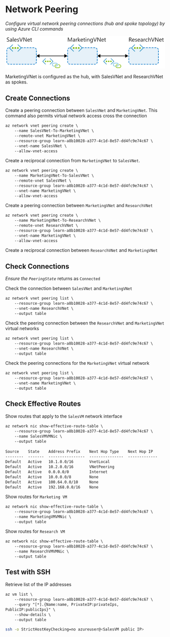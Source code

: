 

# Network Peering

*Configure virtual network peering connections (hub and spoke topology) by using Azure CLI commands*

![azure_peering_connections](azure_peering_connections.svg)

MarketingVNet is configured as the hub, with SalesVNet and ResearchVNet as spokes.

## Create Connections

Create a peering connection between `SalesVNet` and `MarketingVNet`.  This command also permits virtual network access cross the connection

```shell
az network vnet peering create \
    --name SalesVNet-To-MarketingVNet \
    --remote-vnet MarketingVNet \
    --resource-group learn-a8b10028-a377-4c1d-8e57-dd4fc9e74c67 \
    --vnet-name SalesVNet \
    --allow-vnet-access
```

Create a reciprocal connection from `MarketingVNet` to `SalesVNet`.

```shell
az network vnet peering create \
    --name MarketingVNet-To-SalesVNet \
    --remote-vnet SalesVNet \
    --resource-group learn-a8b10028-a377-4c1d-8e57-dd4fc9e74c67 \
    --vnet-name MarketingVNet \
    --allow-vnet-access
```

Create a peering connection between `MarketingVNet` and `ResearchVNet`

```shell
az network vnet peering create \
    --name MarketingVNet-To-ResearchVNet \
    --remote-vnet ResearchVNet \
    --resource-group learn-a8b10028-a377-4c1d-8e57-dd4fc9e74c67 \
    --vnet-name MarketingVNet \
    --allow-vnet-access
```

Create a reciprocal connection between `ResearchVNet` and `MarketingVNet`

## Check Connections

*Ensure the `PeeringState`* returns as `Connected`

Check the connection between `SalesVNet` and `MarketingVNet`

```shell
az network vnet peering list \
    --resource-group learn-a8b10028-a377-4c1d-8e57-dd4fc9e74c67 \
    --vnet-name ResearchVNet \
    --output table
```

Check the peering connection between the `ResearchVNet` and `MarketingVNet` virtual networks

```shell
az network vnet peering list \
    --resource-group learn-a8b10028-a377-4c1d-8e57-dd4fc9e74c67 \
    --vnet-name ResearchVNet \
    --output table
```

Check the peering connections for the `MarketingVNet` virtual network

```shell
az network vnet peering list \
    --resource-group learn-a8b10028-a377-4c1d-8e57-dd4fc9e74c67 \
    --vnet-name MarketingVNet \
    --output table
```

## Check Effective Routes

Show routes that apply to the `SalesVM` network interface

```shell
az network nic show-effective-route-table \
    --resource-group learn-a8b10028-a377-4c1d-8e57-dd4fc9e74c67 \
    --name SalesVMVMNic \
    --output table
    
Source    State    Address Prefix    Next Hop Type    Next Hop IP
--------  -------  ----------------  ---------------  -------------
Default   Active   10.1.0.0/16       VnetLocal
Default   Active   10.2.0.0/16       VNetPeering
Default   Active   0.0.0.0/0         Internet
Default   Active   10.0.0.0/8        None
Default   Active   100.64.0.0/10     None
Default   Active   192.168.0.0/16    None
```

Show routes for `Marketing VM`

```shell
az network nic show-effective-route-table \
    --resource-group learn-a8b10028-a377-4c1d-8e57-dd4fc9e74c67 \
    --name MarketingVMVMNic \
    --output table
```

Show routes for `Research VM`

```shell
az network nic show-effective-route-table \
    --resource-group learn-a8b10028-a377-4c1d-8e57-dd4fc9e74c67 \
    --name ResearchVMVMNic \
    --output table
```

## Test with SSH

Retrieve list of the IP addresses

```shell
az vm list \
    --resource-group learn-a8b10028-a377-4c1d-8e57-dd4fc9e74c67 \
    --query "[*].{Name:name, PrivateIP:privateIps, PublicIP:publicIps}" \
    --show-details \
    --output table
```

```bash
ssh -o StrictHostKeyChecking=no azureuser@<SalesVM public IP>
```

